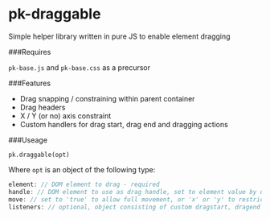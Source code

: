 pk-draggable
========

Simple helper library written in pure JS to enable element dragging

###Requires

`pk-base.js` and `pk-base.css` as a precursor

###Features

- Drag snapping / constraining within parent container
- Drag headers
- X / Y (or no) axis constraint
- Custom handlers for drag start, drag end and dragging actions

###Useage

`pk.draggable(opt)`

Where `opt` is an object of the following type:

```javascript
element: // DOM element to drag - required
handle: // DOM element to use as drag handle, set to element value by default
move: // set to 'true' to allow full movement, or 'x' or 'y' to restrict on an axis, false by default
listeners: // optional, object consisting of custom dragstart, dragend and dragging functions to call on action
```



